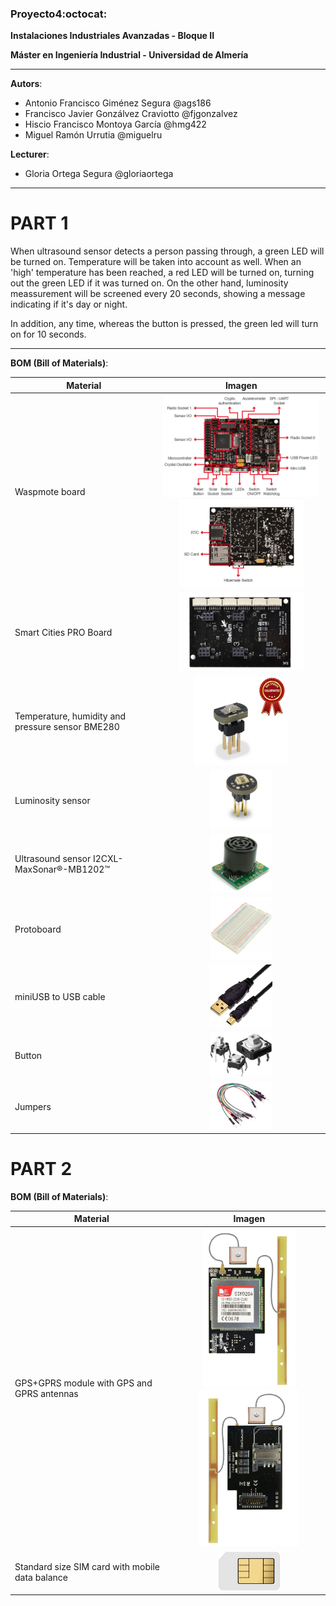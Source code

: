 ﻿### Proyecto4:octocat:

**Instalaciones Industriales Avanzadas - Bloque II**

**Máster en Ingeniería Industrial - Universidad de Almería**

---

**Autors**:

* Antonio Francisco Giménez Segura @ags186
* Francisco Javier Gonzálvez Craviotto @fjgonzalvez
* Hiscio Francisco Montoya García @hmg422
* Miguel Ramón Urrutia @miguelru

**Lecturer**:

* Gloria Ortega Segura @gloriaortega

---

# PART 1

When ultrasound sensor detects a person passing through, a green LED will be turned on.
Temperature will be taken into account as well. When an 'high' temperature has been 
reached, a red LED will be turned on, turning out the green LED if it was turned on.
On the other hand, luminosity meassurement will be screened every 20 seconds, showing a 
message indicating if it's day or night.

In addition, any time, whereas the button is pressed, the green led will turn on for 10 seconds.

---

**BOM (Bill of Materials)**:

Material | Imagen
------------ | :-------------:
Waspmote board | <img src="images/waspmote1.png" width="250"> <img src="images/waspmote2.png" width="200">
Smart Cities PRO Board | <img src="images/smartcitiesPRO.png" width="200">
Temperature, humidity and pressure sensor BME280 | <img src="images/bme280.png" width="150">
Luminosity sensor | <img src="images/luminosity.png" width="100">
Ultrasound sensor I2CXL-MaxSonar®-MB1202™ | <img src="/images/ultrasound.png" width="100">
Protoboard | <img src="/images/protoboard.png" width="100">
miniUSB to USB cable | <img src="/images/usb.png" width="100">
Button | <img src="/images/button.png" width="100">
Jumpers | <img src="/images/jumper.png" width="100">

# PART 2

**BOM (Bill of Materials)**:

Material | Imagen
------------ | :-------------:
GPS+GPRS module with GPS and GPRS antennas | <img src="images/gps_gprs_antenna1.png" width="150"> <img src="images/gps_gprs_antenna2.png" width="160">
Standard size SIM card with mobile data balance | <img src="images/simcard.png" width="100">
